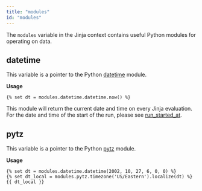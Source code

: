 ```yaml
---
title: "modules"
id: "modules"
---
```


The `modules` variable in the Jinja context contains useful Python modules for operating on data.

## datetime
This variable is a pointer to the Python [datetime](https://docs.python.org/3/library/datetime.html) module.

**Usage**

```
{% set dt = modules.datetime.datetime.now() %}
```
This module will return the current date and time on every Jinja evaluation. For the date and time of the
start of the run, please see [run_started_at](run_started_at).

## pytz
This variable is a pointer to the Python [pytz](https://pypi.org/project/pytz/) module.

**Usage**

```
{% set dt = modules.datetime.datetime(2002, 10, 27, 6, 0, 0) %}
{% set dt_local = modules.pytz.timezone('US/Eastern').localize(dt) %}
{{ dt_local }}
```
